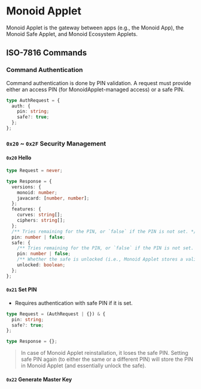 # Monoid Applet

Monoid Applet is the gateway between apps (e.g., the Monoid App), the Monoid Safe Applet, and Monoid Ecosystem Applets.

## ISO-7816 Commands

### Command Authentication

Command authentication is done by PIN validation. A request must provide either an access PIN (for MonoidApplet-managed access) or a safe PIN.

```ts
type AuthRequest = {
  auth: {
    pin: string;
    safe?: true;
  };
};
```

### `0x20` ~ `0x2F` Security Management

#### `0x20` Hello

```ts
type Request = never;
```

```ts
type Response = {
  versions: {
    monoid: number;
    javacard: [number, number];
  };
  features: {
    curves: string[];
    ciphers: string[];
  };
  /** Tries remaining for the PIN, or `false` if the PIN is not set. */
  pin: number | false;
  safe: {
    /** Tries remaining for the PIN, or `false` if the PIN is not set. */
    pin: number | false;
    /** Whether the safe is unlocked (i.e., Monoid Applet stores a validated safe PIN). */
    unlocked: boolean;
  };
};
```

#### `0x21` Set PIN

- Requires authentication with safe PIN if it is set.

```ts
type Request = (AuthRequest | {}) & {
  pin: string;
  safe?: true;
};
```

```ts
type Response = {};
```

> In case of Monoid Applet reinstallation, it loses the safe PIN. Setting safe PIN again (to either the same or a different PIN) will store the PIN in Monoid Applet (and essentially unlock the safe).

#### `0x22` Generate Master Key
